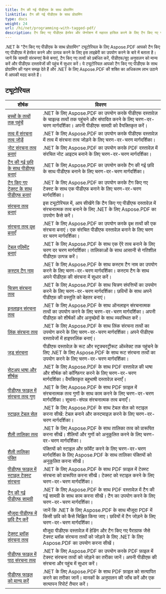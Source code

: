 ```yaml
---
title: टैग की गई पीडीएफ के साथ प्रोग्रामिंग
linktitle: टैग की गई पीडीएफ के साथ प्रोग्रामिंग
type: docs
weight: 24
url: /hi/net/programming-with-tagged-pdf/
description: टैग किए गए पीडीएफ हेरफेर और जेनरेशन में महारत हासिल करने के लिए टैग किए गए पीडीएफ ट्यूटोरियल के साथ .NET की प्रोग्रामिंग के लिए Aspose.PDF देखें।
---
```


.NET के "टैग किए गए पीडीएफ के साथ प्रोग्रामिंग" ट्यूटोरियल के लिए Aspose.PDF आपको टैग किए गए पीडीएफ में हेरफेर करने और उत्पन्न करने के लिए इस लाइब्रेरी का उपयोग करने के बारे में बताता है। जानें कि सामग्री संरचनाएं कैसे बनाएं, टैग किए गए तत्वों को प्रबंधित करें, पीडीएफ/यूए अनुपालन को मान्य करें और पीडीएफ दस्तावेजों की पहुंच में सुधार करें। ये ट्यूटोरियल आपको टैग किए गए पीडीएफ के साथ प्रोग्रामिंग की गहन समझ देते हैं और .NET के लिए Aspose.PDF की शक्ति का अधिकतम लाभ उठाने में आपकी मदद करते हैं।

## ट्यूटोरियल
| शीर्षक | विवरण |
| --- | --- | 
| [बच्चों के तत्वों तक पहुंचें](./access-children-elements/) | .NET के लिए Aspose.PDF का उपयोग करके पीडीएफ दस्तावेज़ के चाइल्ड तत्वों तक पहुंचने और संपादित करने के लिए चरण-दर-चरण मार्गदर्शिका। अपनी पीडीएफ सामग्री को वैयक्तिकृत करें। |  
| [तत्व में संरचना तत्व जोड़ें](./add-structure-element-into-element/) | .NET के लिए Aspose.PDF का उपयोग करके पीडीएफ दस्तावेज़ में तत्व में संरचना तत्व जोड़ने के लिए चरण-दर-चरण मार्गदर्शिका। |  
| [नोट संरचना तत्व बनाएं](./create-note-structure-element/) | .NET के लिए Aspose.PDF का उपयोग करके PDF दस्तावेज़ में संरचित नोट आइटम बनाने के लिए चरण-दर-चरण मार्गदर्शिका। |  
| [टैग की गई छवि के साथ पीडीएफ बनाएं](./create-pdf-with-tagged-image/) | .NET के लिए Aspose.PDF का उपयोग करके टैग की गई छवि के साथ पीडीएफ बनाने के लिए चरण-दर-चरण मार्गदर्शिका। |  
| [टैग किए गए टेक्स्ट के साथ पीडीएफ बनाएं](./create-pdf-with-tagged-text/) | .NET के लिए Aspose.PDF का उपयोग करके टैग किए गए टेक्स्ट के साथ एक पीडीएफ बनाने के लिए चरण-दर-चरण मार्गदर्शिका। |  
| [संरचना तत्व बनाएं](./create-structure-elements/) | इस ट्यूटोरियल में, आप सीखेंगे कि टैग किए गए पीडीएफ दस्तावेज़ में संरचनात्मक तत्व बनाने के लिए .NET के लिए Aspose.PDF का उपयोग कैसे करें। |  
| [संरचना तत्व वृक्ष बनाएँ](./create-structure-elements-tree/) | .NET के लिए Aspose.PDF का उपयोग करके वृक्ष तत्वों की एक संरचना बनाएं। एक संरचित पीडीएफ दस्तावेज़ बनाने के लिए चरण दर चरण मार्गदर्शिका। |  
| [टेबल एलिमेंट बनाएं](./create-table-element/) | .NET के लिए Aspose.PDF के साथ एक ऐरे तत्व बनाने के लिए चरण दर चरण मार्गदर्शिका। तालिकाओं के साथ आसानी से गतिशील पीडीएफ़ उत्पन्न करें। |  
| [कस्टम टैग नाम](./custom-tag-name/) | .NET के लिए Aspose.PDF के साथ कस्टम टैग नाम का उपयोग करने के लिए चरण-दर-चरण मार्गदर्शिका। कस्टम टैग के साथ अपने पीडीएफ़ की संरचना में सुधार करें। |  
| [चित्रण संरचना तत्व](./illustration-structure-elements/) | .NET के लिए Aspose.PDF के साथ चित्रण संपत्तियों का उपयोग करने के लिए चरण-दर-चरण मार्गदर्शिका। छवियों के साथ अपने पीडीएफ़ की प्रस्तुति को बेहतर बनाएं। |  
| [इनलाइन संरचना तत्व](./inline-structure-elements/) | .NET के लिए Aspose.PDF के साथ ऑनलाइन संरचनात्मक तत्वों का उपयोग करने के लिए चरण-दर-चरण मार्गदर्शिका। अपनी पीडीएफ़ को शीर्षकों और अनुच्छेदों के साथ व्यवस्थित करें। |  
| [लिंक संरचना तत्व](./link-structure-elements/) | .NET के लिए Aspose.PDF के साथ लिंक संरचना तत्वों का उपयोग करने के लिए चरण-दर-चरण मार्गदर्शिका। अपने पीडीएफ दस्तावेजों में हाइपरलिंक बनाएं। |  
| [जड़ संरचना](./root-structure/) | पीडीएफ दस्तावेज़ के रूट और स्ट्रक्चरट्रीरूट ऑब्जेक्ट तक पहुंचने के लिए .NET के लिए Aspose.PDF के साथ रूट संरचना तत्वों का उपयोग करने के लिए चरण-दर-चरण मार्गदर्शिका। |  
| [सेटअप भाषा और शीर्षक](./setup-language-and-title/) | .NET के लिए Aspose.PDF के साथ PDF दस्तावेज़ की भाषा और शीर्षक को कॉन्फ़िगर करने के लिए चरण-दर-चरण मार्गदर्शिका। वैयक्तिकृत बहुभाषी दस्तावेज़ बनाएँ। |  
| [पीडीएफ फाइल में संरचना तत्व गुण](./structure-elements-properties/) | .NET के लिए Aspose.PDF के साथ PDF फ़ाइल में संरचनात्मक तत्व गुणों के साथ काम करने के लिए चरण-दर-चरण मार्गदर्शिका। सूचना-संपन्न संरचनात्मक तत्व बनाएँ। |  
| [स्टाइल टेबल सेल](./style-table-cell/) | .NET के लिए Aspose.PDF के साथ टेबल सेल को स्टाइल करना सीखें: टेबल बनाने और कस्टमाइज़ करने के लिए चरण-दर-चरण मार्गदर्शिका। |  
| [शैली तालिका तत्व](./style-table-element/) | .NET के लिए Aspose.PDF के साथ तालिका तत्व को प्रारूपित करना सीखें। शैलियों और गुणों को अनुकूलित करने के लिए चरण-दर-चरण मार्गदर्शिका। |  
| [शैली तालिका पंक्ति](./style-table-row/) | पंक्तियों को स्टाइल और फ़ॉर्मेट करने के लिए चरण-दर-चरण मार्गदर्शिका के लिए Aspose.PDF के साथ तालिका पंक्तियों को अनुकूलित करना सीखें। |  
| [पीडीएफ फाइल में स्टाइल टेक्स्ट संरचना](./style-text-structure/) | .NET के लिए Aspose.PDF के साथ PDF फ़ाइल में टेक्स्ट संरचना को प्रारूपित करना सीखें। टेक्स्ट को स्टाइल करने के लिए चरण-दर-चरण मार्गदर्शिका। |  
| [टैग की गई पीडीएफ सामग्री](./tagged-pdf-content/) | .NET के लिए Aspose.PDF के साथ PDF दस्तावेज़ में टैग की गई सामग्री के साथ काम करना सीखें। टैग का उपयोग करने के लिए चरण-दर-चरण मार्गदर्शिका। |  
| [मौजूदा पीडीएफ में छवि टैग करें](./tag-image-in-existing-pdf/) | जानें कि .NET के लिए Aspose.PDF के साथ मौजूदा PDF में किसी छवि को कैसे चिह्नित किया जाए। छवियों में टैग जोड़ने के लिए चरण-दर-चरण मार्गदर्शिका। |  
| [टेक्स्ट ब्लॉक संरचना तत्व](./text-block-structure-elements/) | मौजूदा पीडीएफ दस्तावेज़ में हेडिंग और टैग किए गए पैराग्राफ जैसे टेक्स्ट ब्लॉक संरचना तत्वों को जोड़ने के लिए .NET के लिए Aspose.PDF का उपयोग करना सीखें। |  
| [पीडीएफ फाइल में पाठ संरचना तत्व](./text-structure-elements/) | .NET के लिए Aspose.PDF का उपयोग करके PDF फ़ाइल में टेक्स्ट संरचना तत्वों को जोड़ने का तरीका जानें। अपनी पीडीएफ़ की संरचना और पहुंच में सुधार करें। |  
| [पीडीएफ फाइल को मान्य करें](./validate-pdf/) | .NET के लिए Aspose.PDF के साथ PDF फ़ाइल को सत्यापित करने का तरीका जानें। मानकों के अनुपालन की जाँच करें और एक सत्यापन रिपोर्ट तैयार करें। |  
